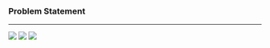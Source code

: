 ### Problem Statement

------------

![](https://raw.githubusercontent.com/shaheemMPM/Hackerrank-Algorithms-Solutions/master/.github/images/21_1.png)
![](https://raw.githubusercontent.com/shaheemMPM/Hackerrank-Algorithms-Solutions/master/.github/images/21_2.png)
![](https://raw.githubusercontent.com/shaheemMPM/Hackerrank-Algorithms-Solutions/master/.github/images/21_3.png)
